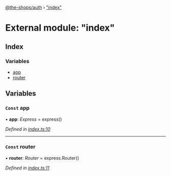 [@the-shops/auth](../globals.md) › ["index"](_index_.md)

# External module: "index"

## Index

### Variables

* [app](_index_.md#const-app)
* [router](_index_.md#const-router)

## Variables

### `Const` app

• **app**: *Express* =  express()

*Defined in [index.ts:10](https://github.com/brians-open-source-stuff/the-shops/blob/436f272/auth/src/index.ts#L10)*

___

### `Const` router

• **router**: *Router* =  express.Router()

*Defined in [index.ts:11](https://github.com/brians-open-source-stuff/the-shops/blob/436f272/auth/src/index.ts#L11)*
